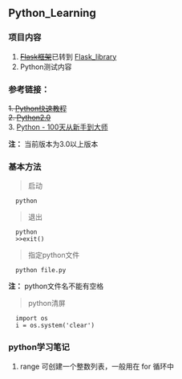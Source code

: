 ## Python_Learning

### 项目内容

1. ~~[Flask框架](https://github.com/Langery/Python_Learning/tree/master/Flask)~~已转到 [Flask_library](https://github.com/Langery/Flask_library)
2. Python测试内容

### 参考链接：
~~1. [Python快速教程](https://www.cnblogs.com/vamei/archive/2012/09/13/2682778.html)~~<br/>
~~2. [Python2.0](https://alleniverson.gitbooks.io/python2-course/)~~<br/>
3. [Python - 100天从新手到大师](https://github.com/jackfrued/Python-100-Days)

**注：** 当前版本为3.0以上版本

### 基本方法
> 启动
``` node
  python
```
> 退出
``` node
  python
  >>exit()
```
> 指定python文件
``` node
  python file.py
```
**注：** python文件名不能有空格

> python清屏
``` node
  import os
  i = os.system('clear')
```

### python学习笔记

1. range 可创建一个整数列表，一般用在 for 循环中
